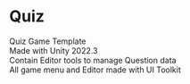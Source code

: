 # Quiz
 Quiz Game Template
<br>Made with Unity 2022.3
<br>Contain Editor tools to manage Question data
<br>All game menu and Editor made with UI Toolkit
